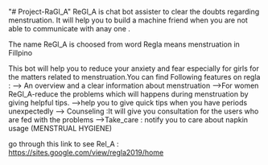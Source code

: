 "# Project-RaGl_A" 
ReGl_A is chat bot assister to clear the doubts regarding menstruation. It will help you to build a machine friend when you are not able to communicate with anay one .

The name ReGl_A is choosed from word Regla means menstruation in Fillpino 

This bot will help you to reduce your anxiety and fear especially for girls for the matters related to menstruation.You can find Following features on regla :
--> An overview and a clear information about menstruation
-->For women ReGl_A-reduce the problems which will happens during menstruation  by giving helpful tips.
-->help you to give quick tips when you have periods unexpectedly 
--> Counseling :It will give you consultation for the users who are fed with the problems 
-->Take_care : notify you to care about napkin usage (MENSTRUAL HYGIENE) 
  
  go through this link to see Rel_A : https://sites.google.com/view/regla2019/home 




